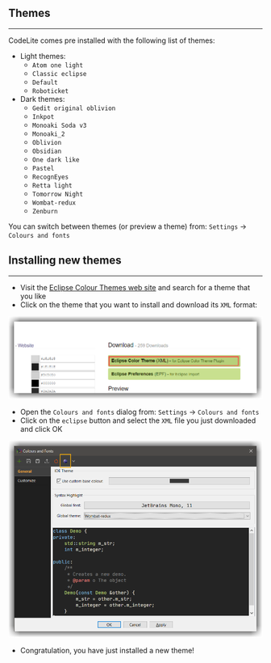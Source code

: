 ## Themes
---

CodeLite comes pre installed with the following list of themes:

- Light themes:
    - `Atom one light`
    - `Classic eclipse`
    - `Default`
    - `Roboticket`
- Dark themes:
    - `Gedit original oblivion`
    - `Inkpot`
    - `Monoaki Soda v3`
    - `Monoaki_2`
    - `Oblivion`
    - `Obsidian`
    - `One dark like`
    - `Pastel`
    - `RecognEyes`
    - `Retta light`
    - `Tomorrow Night`
    - `Wombat-redux`
    - `Zenburn`

You can switch between themes (or preview a theme) from: `Settings` &#8594; `Colours and fonts`

## Installing new themes
--- 

* Visit the [Eclipse Colour Themes web site][1] and search for a theme that you like
* Click on the theme that you want to install and download its `XML` format:

![Download XML](download_xml.png)

* Open the `Colours and fonts` dialog from: `Settings` &#8594; `Colours and fonts`
* Click on the `eclipse` button and select the `XML` file you just downloaded and click OK

![Install it](colours_and_fonts_eclipse.png)

* Congratulation, you have just installed a new theme!

[1]: http://www.eclipsecolorthemes.org/